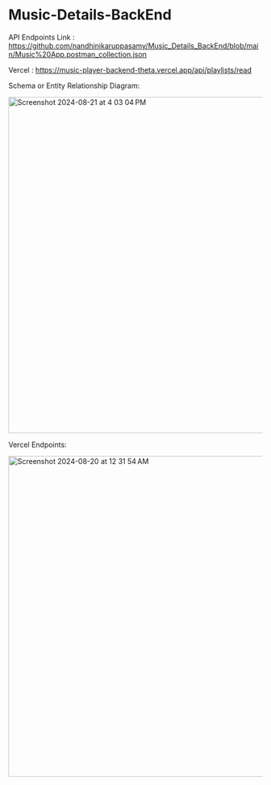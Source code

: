 # Music-Details-BackEnd

API Endpoints Link : https://github.com/nandhinikaruppasamy/Music_Details_BackEnd/blob/main/Music%20App.postman_collection.json

Vercel : https://music-player-backend-theta.vercel.app/api/playlists/read

Schema or Entity Relationship Diagram:

<img width="667" alt="Screenshot 2024-08-21 at 4 03 04 PM" src="https://github.com/user-attachments/assets/b1a2048c-3a92-4aac-9f2a-add0e123fcb8">




Vercel Endpoints:

<img width="636" alt="Screenshot 2024-08-20 at 12 31 54 AM" src="https://github.com/user-attachments/assets/cf72ef18-38d9-478c-a8a4-86fbffa90e5e">


